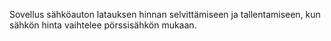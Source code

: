 Sovellus sähköauton latauksen hinnan selvittämiseen ja tallentamiseen, kun sähkön hinta vaihtelee pörssisähkön mukaan.